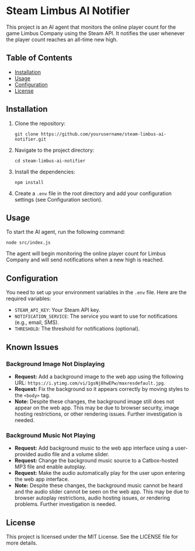 # Steam Limbus AI Notifier

This project is an AI agent that monitors the online player count for the game Limbus Company using the Steam API. It notifies the user whenever the player count reaches an all-time new high.

## Table of Contents

- [Installation](#installation)
- [Usage](#usage)
- [Configuration](#configuration)
- [License](#license)

## Installation

1. Clone the repository:
   ```
   git clone https://github.com/yourusername/steam-limbus-ai-notifier.git
   ```

2. Navigate to the project directory:
   ```
   cd steam-limbus-ai-notifier
   ```

3. Install the dependencies:
   ```
   npm install
   ```

4. Create a `.env` file in the root directory and add your configuration settings (see Configuration section).

## Usage

To start the AI agent, run the following command:
```
node src/index.js
```

The agent will begin monitoring the online player count for Limbus Company and will send notifications when a new high is reached.

## Configuration

You need to set up your environment variables in the `.env` file. Here are the required variables:

- `STEAM_API_KEY`: Your Steam API key.
- `NOTIFICATION_SERVICE`: The service you want to use for notifications (e.g., email, SMS).
- `THRESHOLD`: The threshold for notifications (optional).

## Known Issues

### Background Image Not Displaying

- **Request:** Add a background image to the web app using the following URL: `https://i.ytimg.com/vi/1gsNj8hwEPw/maxresdefault.jpg`.
- **Request:** Fix the background so it appears correctly by moving styles to the `<body>` tag.
- **Note:** Despite these changes, the background image still does not appear on the web app. This may be due to browser security, image hosting restrictions, or other rendering issues. Further investigation is needed.

### Background Music Not Playing

- **Request:** Add background music to the web app interface using a user-provided audio file and a volume slider.
- **Request:** Change the background music source to a Catbox-hosted MP3 file and enable autoplay.
- **Request:** Make the audio automatically play for the user upon entering the web app interface.
- **Note:** Despite these changes, the background music cannot be heard and the audio slider cannot be seen on the web app. This may be due to browser autoplay restrictions, audio hosting issues, or rendering problems. Further investigation is needed.

## License

This project is licensed under the MIT License. See the LICENSE file for more details.